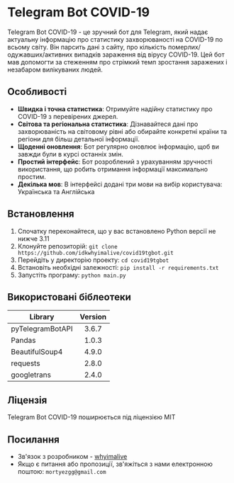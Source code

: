 # Telegram Bot COVID-19

Telegram Bot COVID-19 - це зручний бот для Telegram, який надає актуальну інформацію про статистику захворюваності на COVID-19 по всьому світу. Він парсить дані з сайту, про кількість померлих/одужавших/активних випадків зараження від вірусу COVID-19. Цей бот мав допомогти за стеженням про стрімкий темп зростання заражених і незабаром вилікуваних людей.
## Особливості
* **Швидка і точна статистика**: Отримуйте надійну статистику про COVID-19 з перевірених джерел.
* **Світова та регіональна статистика**: Дізнавайтеся дані про захворюваність на світовому рівні або обирайте конкретні країни та регіони для більш детальної інформації.
* **Щоденні оновлення**: Бот регулярно оновлює інформацію, щоб ви завжди були в курсі останніх змін.
* **Простий інтерфейс**: Бот розроблений з урахуванням зручності використання, що робить отримання інформації максимально простим.
* **Декілька мов**: В інтерфейсі додані три мови на вибір користувача: Українська та Англійська

## Встановлення
1. Спочатку переконайтеся, що у вас встановлено Python версії не нижче 3.11
2. Клонуйте репозиторій: ```git clone https://github.com/idkwhyimalive/covid19tgbot.git```
3. Перейдіть у директорію проекту: ```cd covid19tgbot```
4. Встановіть необхідні залежності: ```pip install -r requirements.txt```
5. Запустіть програму: ```python main.py```

## Використовані біблеотеки

| Library  | Version |
| ------------- |:-------------:|
| pyTelegramBotAPI      | 3.6.7     |
| Pandas      | 1.0.3     |
| BeautifulSoup4      | 4.9.0     |
| requests      | 2.8.0     |
| googletrans      | 2.4.0     |


## Ліцензія
Telegram Bot COVID-19 поширюється під ліцензією MIT


## Посилання
* Зв'язок з розробником - [whyimalive](https://t.me/idkwhyimalive)
* Якщо є питання або пропозиції, зв'яжіться з нами електронною поштою: ```mortyezgg@gmail.com```
